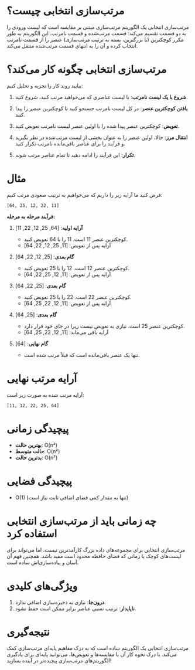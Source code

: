 
# مرتب‌سازی انتخابی چیست؟

مرتب‌سازی انتخابی یک الگوریتم مرتب‌سازی مبتنی بر مقایسه است که لیست ورودی را به دو قسمت تقسیم می‌کند: قسمت مرتب‌شده و قسمت نامرتب. این الگوریتم به طور مکرر کوچکترین (یا بزرگترین، بسته به ترتیب مرتب‌سازی) عنصر را از قسمت نامرتب انتخاب کرده و آن را به انتهای قسمت مرتب‌شده منتقل می‌کند.

# مرتب‌سازی انتخابی چگونه کار می‌کند؟

بیایید روند کار را تجزیه و تحلیل کنیم:

1. **شروع با یک لیست نامرتب**: با لیست عناصری که می‌خواهید مرتب کنید، شروع کنید.

2. **یافتن کوچکترین عنصر**: در کل لیست نامرتب جستجو کنید تا کوچکترین عنصر را پیدا کنید.

3. **تعویض**: کوچکترین عنصر پیدا شده را با اولین عنصر لیست نامرتب تعویض کنید.

4. **انتقال مرز**: حالا، اولین عنصر را به عنوان بخشی از لیست مرتب‌شده در نظر بگیرید و فرآیند را برای عناصر باقی‌مانده نامرتب تکرار کنید.

5. **تکرار**: این فرآیند را ادامه دهید تا تمام عناصر مرتب شوند.

# مثال

فرض کنید ما آرایه زیر را داریم که می‌خواهیم به ترتیب صعودی مرتب کنیم:

```
[64, 25, 12, 22, 11]
```

**فرآیند مرحله به مرحله:**

1. **آرایه اولیه**: [64, 25, 12, 22, 11]
   - کوچکترین عنصر 11 است. 11 را با 64 تعویض کنید.
   - آرایه پس از تعویض: [11, 25, 12, 22, 64]

2. **گام بعدی**: [25, 12, 22, 64]
   - کوچکترین عنصر 12 است. 12 را با 25 تعویض کنید.
   - آرایه پس از تعویض: [11, 12, 25, 22, 64]

3. **گام بعدی**: [25, 22, 64]
   - کوچکترین عنصر 22 است. 22 را با 25 تعویض کنید.
   - آرایه پس از تعویض: [11, 12, 22, 25, 64]

4. **گام بعدی**: [25, 64]
   - کوچکترین عنصر 25 است. نیازی به تعویض نیست زیرا در جای خود قرار دارد.
   - آرایه باقی می‌ماند: [11, 12, 22, 25, 64]

5. **گام نهایی**: [64]
   - تنها یک عنصر باقی‌مانده است که قبلاً مرتب شده است.

# آرایه مرتب نهایی

آرایه مرتب شده به صورت زیر است:
```
[11, 12, 22, 25, 64]
```

# پیچیدگی زمانی

- **بهترین حالت**: O(n²)
- **حالت متوسط**: O(n²)
- **بدترین حالت**: O(n²)

# پیچیدگی فضایی

- O(1) (تنها به مقدار کمی فضای اضافی ثابت نیاز است)
# چه زمانی باید از مرتب‌سازی انتخابی استفاده کرد

مرتب‌سازی انتخابی برای مجموعه‌های داده بزرگ کارآمدترین نیست، اما می‌تواند برای لیست‌های کوچک یا زمانی که فضای حافظه محدود است مفید باشد. همچنین فهم آن آسان و پیاده‌سازی‌اش ساده است.

# ویژگی‌های کلیدی

1. **درون‌جا**: نیازی به ذخیره‌سازی اضافی ندارد.
2. **ناپایدار**: ترتیب نسبی عناصر برابر ممکن است حفظ نشود.

# نتیجه‌گیری

مرتب‌سازی انتخابی یک الگوریتم ساده است که به درک مفاهیم پایه‌ای مرتب‌سازی کمک می‌کند. با درک نحوه کار آن با مقایسه‌ها و تعویض‌ها، می‌توانید پایه‌ای برای یادگیری الگوریتم‌های مرتب‌سازی پیچیده‌تر در آینده بسازید!
